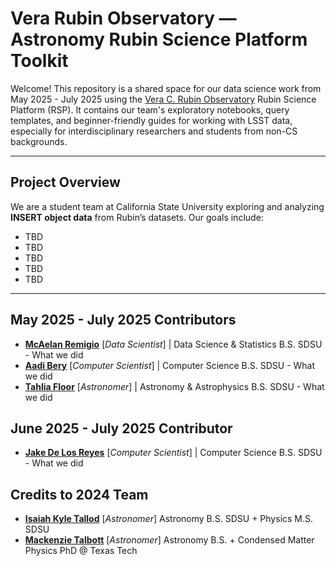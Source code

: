 # Vera Rubin Observatory — Astronomy Rubin Science Platform Toolkit

Welcome! This repository is a shared space for our data science work from May 2025 - July 2025 using the [Vera C. Rubin Observatory](https://www.lsst.org/) Rubin Science Platform (RSP). It contains our team's exploratory notebooks, query templates, and beginner-friendly guides for working with LSST data, especially for interdisciplinary researchers and students from non-CS backgrounds.

---

## Project Overview

We are a student team at California State University exploring and analyzing **INSERT object data** from Rubin’s datasets. Our goals include:

- TBD
- TBD
- TBD
- TBD
- TBD

---

## May 2025 - July 2025 Contributors

- **[McAelan Remigio](https://www.linkedin.com/in/mcaelan/)** [_Data Scientist_] | Data Science & Statistics B.S. SDSU - What we did
- **[Aadi Bery](https://www.linkedin.com/in/aadi-bery/)** [_Computer Scientist_] | Computer Science B.S. SDSU - What we did
- **[Tahlia Floor](https://www.linkedin.com/in/tahlia-floor-1002b5248/)** [_Astronomer_] | Astronomy & Astrophysics B.S. SDSU  - What we did

## June 2025 - July 2025 Contributor
- **[Jake De Los Reyes](https://www.linkedin.com/in/jakedelosreyes/)** [_Computer Scientist_] | Computer Science B.S. SDSU - What we did 

## Credits to 2024 Team
- **[Isaiah Kyle Tallod](https://www.linkedin.com/in/isaiah-kyle-tallod/)** [_Astronomer_] Astronomy B.S. SDSU + Physics M.S. SDSU
- **[Mackenzie Talbott](https://www.linkedin.com/in/mackenzie-talbott/)** [_Astronomer_] Astronomy B.S. + Condensed Matter Physics PhD @ Texas Tech
